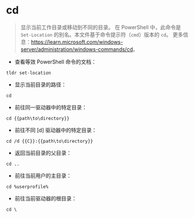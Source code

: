 # cd

> 显示当前工作目录或移动到不同的目录。
> 在 PowerShell 中，此命令是 `Set-Location` 的别名。本文件基于命令提示符（`cmd`）版本的 `cd`。
> 更多信息：<https://learn.microsoft.com/windows-server/administration/windows-commands/cd>。

- 查看等效 PowerShell 命令的文档：

`tldr set-location`

- 显示当前目录的路径：

`cd`

- 前往同一驱动器中的特定目录：

`cd {{path\to\directory}}`

- 前往不同 [d] 驱动器中的特定目录：

`cd /d {{C}}:{{path\to\directory}}`

- 返回当前目录的父目录：

`cd ..`

- 前往当前用户的主目录：

`cd %userprofile%`

- 前往当前驱动器的根目录：

`cd \`